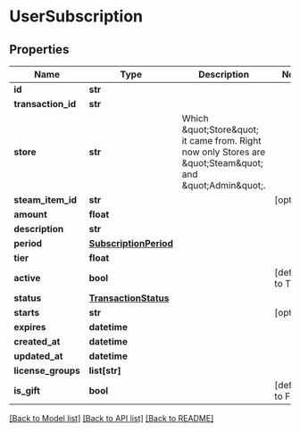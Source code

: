 # UserSubscription



## Properties
Name | Type | Description | Notes
------------ | ------------- | ------------- | -------------
**id** | **str** |  | 
**transaction_id** | **str** |  | 
**store** | **str** | Which \&quot;Store\&quot; it came from. Right now only Stores are \&quot;Steam\&quot; and \&quot;Admin\&quot;. | 
**steam_item_id** | **str** |  | [optional] 
**amount** | **float** |  | 
**description** | **str** |  | 
**period** | [**SubscriptionPeriod**](SubscriptionPeriod.md) |  | 
**tier** | **float** |  | 
**active** | **bool** |  | [default to True]
**status** | [**TransactionStatus**](TransactionStatus.md) |  | 
**starts** | **str** |  | [optional] 
**expires** | **datetime** |  | 
**created_at** | **datetime** |  | 
**updated_at** | **datetime** |  | 
**license_groups** | **list[str]** |  | 
**is_gift** | **bool** |  | [default to False]

[[Back to Model list]](../README.md#documentation-for-models) [[Back to API list]](../README.md#documentation-for-api-endpoints) [[Back to README]](../README.md)


